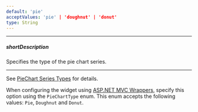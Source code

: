 ```yaml
---
default: 'pie'
acceptValues: 'pie' | 'doughnut' | 'donut'
type: String
---
```

---
##### shortDescription
Specifies the type of the pie chart series.

---
See <a href="/Documentation/16_2/Guide/Widgets/PieChart/Series_Types/">PieChart Series Types</a> for details.

When configuring the widget using [ASP.NET MVC Wrappers](/concepts/35%20ASP.NET%20MVC%20Wrappers/20%20Fundamentals '/Documentation/Guide/ASP.NET_MVC_Wrappers/Fundamentals/'), specify this option using the `PieChartType` enum. This enum accepts the following values: `Pie`, `Doughnut` and `Donut`.